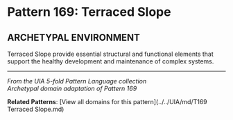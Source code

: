 # Pattern 169: Terraced Slope

## ARCHETYPAL ENVIRONMENT

Terraced Slope provide essential structural and functional elements that support the healthy development and maintenance of complex systems.

---

*From the UIA 5-fold Pattern Language collection*  
*Archetypal domain adaptation of Pattern 169*

**Related Patterns**: [View all domains for this pattern](../../UIA/md/T169 Terraced Slope.md)